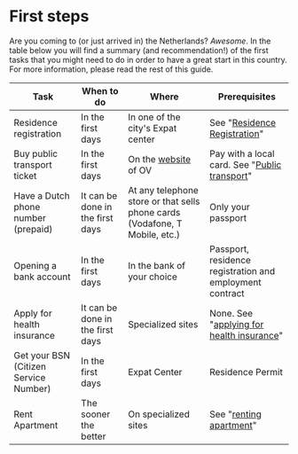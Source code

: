 # First steps

Are you coming to (or just arrived in) the Netherlands? _Awesome_.
In the table below you will find a summary (and recommendation!) of the first tasks that you might need to do in order to have a great start in this country.
For more information, please read the rest of this guide.

| Task                                  | When to do                       | Where                                                                       | Prerequisites                                                               |
| ------------------------------------- | -------------------------------- | --------------------------------------------------------------------------- | --------------------------------------------------------------------------- |
| Residence registration                | In the first days                | In one of the city's Expat center                                           | See "[Residence Registration](/pages/address-registration.md)"              |
| Buy public transport ticket           | In the first days                | On the [website](https://www.ov-chipkaart.nl/) of OV                        | Pay with a local card. See "[Public transport](/pages/public-transport.md)" |
| Have a Dutch phone number (prepaid)   | It can be done in the first days | At any telephone store or that sells phone cards (Vodafone, T Mobile, etc.) | Only your passport                                                          |
| Opening a bank account                | In the first days                | In the bank of your choice                                                  | Passport, residence registration and employment contract                    |
| Apply for health insurance            | It can be done in the first days | Specialized sites                                                           | None. See "[applying for health insurance](/pages/health-insurance.md)"     |
| Get your BSN (Citizen Service Number) | In the first days                | Expat Center                                                                | Residence Permit                                                            |
| Rent Apartment                        | The sooner the better            | On specialized sites                                                        | See "[renting apartment](/pages/renting-an-apartment.md)"                    |
